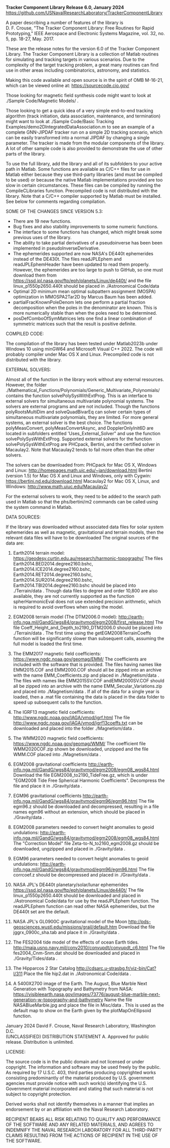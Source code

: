 **Tracker Component Library Release 6.0, January 2024**
https://github.com/USNavalResearchLaboratory/TrackerComponentLibrary

A paper describing a number of features of the library is<br>
D. F. Crouse, "The Tracker Component Library: Free Routines for Rapid
Prototyping," IEEE Aerospace and Electronic Systems Magazine, vol. 32, no.
5, pp. 18-27, May. 2017.

These are the release notes for the version 6.0 of the Tracker Component
Library. The Tracker Component Library is a collection of Matlab routines
for simulating and tracking targets in various scenarios. Due to the
complexity of the target tracking problem, a great many routines can find
use in other areas including combinatorics, astronomy, and statistics.

Making this code available and open source is in the spirit of OMB M-16-21,
which can be viewed online at:
https://sourcecode.cio.gov/

Those looking for magnetic field synthesis code might want to look at
./Sample Code/Magnetic Models/ .

Those looking to get a quick idea of a very simple end-to-end tracking
algorithm (track initiation, data association, maintenance, and
termination) might want to look at
./Sample Code/Basic Tracking Examples/demo2DIntegratedDataAssociation.m
to see an example of a complete GNN-JIPDAF tracker run on a simple 2D
tracking scenario, which can be easily transformed into a normal JIPDAF
by changing a single parameter. The tracker is made from the modular
components of the library. A lot of other sample code is also provided to
demonstrate the use of other parts of the library.

To use the full library, add the library and all of its subfolders to your
active path in Matlab. Some functions are available as C/C++ files for use
in Matlab either because they use third-party libraries (and must be
compiled to be used) or because the native Matlab implementations provided
are too slow in certain circumstances. These files can be compiled by
running the CompileCLibraries function. Precompiled code is not distributed
with the library. Note that a C/C++ compiler supported by Matlab must be
installed. See below for comments regarding compilation.

SOME OF THE CHANGES SINCE VERSION 5.3:
- There are 19 new functions.
- Bug fixes and also stability improvements to some numeric functions.
- The interface to some functions has changed, which might break some
  previous uses of the library.
- The ability to take partial derivatives of a pseudoinverse has been
  been implemented in pseudoInverseDerivative.
- The ephemerides supported are now NASA's DE440t ephemerides instead of
  the DE430t. The files readJPLEphem and readJPLEphemHeader have been
  updated to read them properly. However, the ephemerides are too large to
  push to GitHub, so one must download them from
  https://ssd.jpl.nasa.gov/ftp/eph/planets/Linux/de440t/
  and the file linux_p1550p2650.440t should be placed in 
  ./Astronomical Code/data
- Optimal 2D minimum mean optimal subpattern assignment (MOSPA)
  optimization in MMOSPA2Tar2D by Marcus Baum has been added.
- partialFracKnownPoleDenom lets one perform a partial fraction
  decomposition when the poles in the denominator are known. This is more
  numerically stable than when the poles need to be determined.
- posDefComboOfSymMatrices lets one find a linear combination of symmetric
  matrices such that the result is positive definite.

COMPILED CODE:

The compilation of the library has been tested under Matlab2023b under
Windows 10 using minGW64 and Microsoft Visual C++ 2022. The code will
probably compiler under Mac OS X and Linux. Precompiled code is not
distributed with the library.

EXTERNAL SOLVERS:

Almost all of the function in the library work without any external
resources. However, the folder
./Mathematical_Functions/Polynomials/Generic_Multivariate_Polynomials/
contains the function solvePolySysWithExtProg. This is an interface to
external solvers for simultaneous multivariate polynomial systems. The
solvers are external programs and are not included. Though the functions
polyRootsMultiDim and solveQuadBivarEq can solver certain types of
simultaneous multivariate polynomials, they are limited. For more general
systems, an external solver is the best choice. The functions
polyMeasConvert, polyMeasConvertAsync, and DopplerOnlyInit6D are located in
subfolders entitled 'Uses_External_Solver" and use the function
solvePolySysWithExtProg. Supported external solvers for the function
solvePolySysWithExtProg are PHCpack, Bertini, and the certified solver in
Macaulay2. Note that Macaulay2 tends to fail more often than the other
solvers.

The solvers can be downloaded from:
PHCpack for Mac OS X, Windows and Linux:
http://homepages.math.uic.edu/~jan/download.html
Bertini (version 1.5) for Mac OS X and Linux and Windows, only with Cygwin:
https://bertini.nd.edu/download.html
Macaulay2 for Mac OS X, Linux, and Windows:
http://www.math.uiuc.edu/Macaulay2/

For the external solvers to work, they need to be added to the search path
used in Matlab so that the phs/bertini/m2 commands can be called using the
system command in Matlab.

DATA SOURCES:

If the library was downloaded without associated data files for solar
system ephemerides as well as magnetic, gravitational and terrain models,
then the relevant data files will have to be downloaded The original 
sources of the data are:

1) Earth2014 terrain model:
https://geodesy.curtin.edu.au/research/harmonic-topography/
The files Earth2014.BED2014.degree2160.bshc,
Earth2014.ICE2014.degree2160.bshc, Earth2014.RET2014.degree2160.bshc,
Earth2014.SUR2014.degree2160.bshc, Earth2014.TBI2014.degree2160.bshc should
be placed into ./Terrain/data . Though data files to degree and order
10,800 are also available, they are not currently supported as the function
spherHarmonicEval does not use extended precision arithmetic, which is
required to avoid overflows when using the model.

2) EGM2008 terrain model (The DTM2006.0 model):
http://earth-info.nga.mil/GandG/wgs84/gravitymod/egm2008/first_release.html
The file Coeff_Height_and_Depth_to2190_DTM2006.0 should be placed into 
./Terrain/data . The first time using the getEGM2008TerrainCoeffs function
will be significantly slower than subsequent calls, assuming the full model
is loaded the first time.

3) The EMM2017 magnetic field coefficients:
https://www.ngdc.noaa.gov/geomag/EMM/
The coefficients are included with the software that is provided. The files
having names like EMM2015.COF and EMM2000.COF should all be zipped into an
archive with the name EMM_Coefficients.zip and placed in ./Magnetism/data .
The files with names like EMM2015SV.COF andEMM2000SV.COF should all be
zipped into an archive with the name EMM_Secular_Variations.zip and placed
into ./Magnetism/data . If all of the data for a single year is loaded,
then a .mat file containing the data is placed in  the data folder to speed
up subsequent calls to the function.

4) The IGRF13 magnetic field coefficients:
http://www.ngdc.noaa.gov/IAGA/vmod/igrf.html
The file http://www.ngdc.noaa.gov/IAGA/vmod/igrf13coeffs.txt can be
downloaded and placed into the folder ./Magnetism/data .

5) The WMM2020 magnetic field coefficients:
https://www.ngdc.noaa.gov/geomag/WMM/
The coefficient file WMM2020COF.zip shown be downloaded, unzipped and the
file WMM.COF placed into ./Magnetism/data .

6) EGM2008 gravitational coefficients
http://earth-info.nga.mil/GandG/wgs84/gravitymod/egm2008/egm08_wgs84.html
Download the file  EGM2008_to2190_TideFree.gz, which is under "EGM2008 Tide
Free Spherical Harmonic Coefficients". Decompress the file and place it in
./Gravity/data .

7) EGM96 gravitational coefficients
http://earth-info.nga.mil/GandG/wgs84/gravitymod/egm96/egm96.html
The file egm96.z should be downloaded and decompressed, resulting in a file
names egm96 without an extension, which should be placed in
./Gravity/data .

8) EGM2008 parameters needed to convert height anomalies to geoid
   undulations:
http://earth-info.nga.mil/GandG/wgs84/gravitymod/egm2008/egm08_wgs84.html
The "Correction Model" file Zeta-to-N_to2160_egm2008.gz should be
downloaded, ungzipped and placed in ./Gravity/data .

9) EGM96 parameters needed to convert height anomalies to geoid
   undulations:
http://earth-info.nga.mil/GandG/wgs84/gravitymod/egm96/egm96.html
The file corrcoef.z should be decompressed and placed in ./Gravity/data .

10) NASA JPL's DE440t planetary/solar/lunar ephemerides
https://ssd.jpl.nasa.gov/ftp/eph/planets/Linux/de440t/
The file linux_p1550p2650.440t should be downloaded and placed in 
./Astronomical Code/data
for use by the readJPLEphem function. The readJPLEphem function can read
other NASA ephemerides, but the DE440t set are the default.

11) NASA JPL's GL0900C gravitational model of the Moon
http://pds-geosciences.wustl.edu/missions/grail/default.htm
Download the file jggrx_0900c_sha.tab and place it in ./Gravity/data .

12) The FES2004 tide model of the effects of ocean Earth tides.
http://maia.usno.navy.mil/conv2010/convupdt/convupdt_c6.html
The file fes2004_Cnm-Snm.dat should be downloaded and placed in
./Gravity/Tides/data .

14) The Hipparcos 2 Star Catalog
http://cdsarc.u-strasbg.fr/viz-bin/Cat?I/311
Place the file hip2.dat in ./Astronomical Code/data .

15) A 5400X2700 image of the Earth. The August, Blue Marble Next Generation
    with Topography and Bathymetry from NASA:
https://visibleearth.nasa.gov/images/73776/august-blue-marble-next-generation-w-topography-and-bathymetry
Name the file NASABlueMarble.jpg and place the file in Misc/data . This is
used as the default map to show on the Earth given by the
plotMapOnEllipsoid function.

January 2024 David F. Crouse, Naval Research Laboratory, Washington D.C.<br>
(UNCLASSIFIED) DISTRIBUTION STATEMENT A. Approved for public release. Distribution is unlimited.

LICENSE:

The source code is in the public domain and not licensed or under
copyright. The information and software may be used freely by the public.
As required by 17 U.S.C. 403, third parties producing copyrighted works
consisting predominantly of the material produced by U.S. government
agencies must provide notice with such work(s) identifying the U.S.
Government material incorporated and stating that such material is not
subject to copyright protection.

Derived works shall not identify themselves in a manner that implies an
endorsement by or an affiliation with the Naval Research Laboratory.

RECIPIENT BEARS ALL RISK RELATING TO QUALITY AND PERFORMANCE OF THE
SOFTWARE AND ANY RELATED MATERIALS, AND AGREES TO INDEMNIFY THE NAVAL
RESEARCH LABORATORY FOR ALL THIRD-PARTY CLAIMS RESULTING FROM THE ACTIONS
OF RECIPIENT IN THE USE OF THE SOFTWARE.
